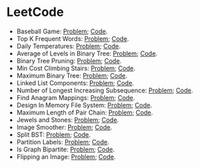 # LeetCode

* Baseball Game: [Problem](https://leetcode.com/problems/baseball-game);   [Code](https://github.com/yular/Java-InterviewProblem/blob/master/LeetCode/leetcode_baseball-game.java).
* Top K Frequent Words: [Problem](https://leetcode.com/problems/top-k-frequent-words);   [Code](https://github.com/yular/Java-InterviewProblem/blob/master/LeetCode/leetcode_top-k-frequent-words.java).
* Daily Temperatures: [Problem](https://leetcode.com/problems/daily-temperatures);   [Code](https://github.com/yular/Java-InterviewProblem/blob/master/LeetCode/leetcode_daily-temperatures.java).
* Average of Levels in Binary Tree: [Problem](https://leetcode.com/problems/average-of-levels-in-binary-tree);   [Code](https://github.com/yular/Java-InterviewProblem/blob/master/LeetCode/leetcode_average-of-levels-in-binary-tree.java).
* Binary Tree Pruning: [Problem](https://leetcode.com/problems/binary-tree-pruning);   [Code](https://github.com/yular/Java-InterviewProblem/blob/master/LeetCode/leetcode_binary-tree-pruning.java).
* Min Cost Climbing Stairs: [Problem](https://leetcode.com/problems/min-cost-climbing-stairs);   [Code](https://github.com/yular/Java-InterviewProblem/blob/master/LeetCode/leetcode_min-cost-climbing-stairs.java).
* Maximum Binary Tree: [Problem](https://leetcode.com/problems/maximum-binary-tree);   [Code](https://github.com/yular/Java-InterviewProblem/blob/master/LeetCode/leetcode_maximum-binary-tree.java).
* Linked List Components: [Problem](https://leetcode.com/problems/linked-list-components);   [Code](https://github.com/yular/Java-InterviewProblem/blob/master/LeetCode/leetcode_linked-list-components.java).
* Number of Longest Increasing Subsequence: [Problem](https://leetcode.com/problems/number-of-longest-increasing-subsequence);   [Code](https://github.com/yular/Java-InterviewProblem/blob/master/LeetCode/leetcode_number-of-longest-increasing-subsequence.java).
* Find Anagram Mappings: [Problem](https://leetcode.com/problems/find-anagram-mappings);   [Code](https://github.com/yular/Java-InterviewProblem/blob/master/LeetCode/leetcode_find-anagram-mappings.java).
* Design In Memory File System: [Problem](https://leetcode.com/problems/design-in-memory-file-system);   [Code](https://github.com/yular/Java-InterviewProblem/blob/master/LeetCode/leetcode_design-in-memory-file-system.java).
* Maximum Length of Pair Chain: [Problem](https://leetcode.com/problems/maximum-length-of-pair-chain);   [Code](https://github.com/yular/Java-InterviewProblem/blob/master/LeetCode/leetcode_maximum-length-of-pair-chain.java).
* Jewels and Stones: [Problem](https://leetcode.com/problems/jewels-and-stones);   [Code](https://github.com/yular/Java-InterviewProblem/blob/master/LeetCode/leetcode_jewels-and-stones.java).
* Image Smoother: [Problem](https://leetcode.com/problems/image-smoother);   [Code](https://github.com/yular/Java-InterviewProblem/blob/master/LeetCode/leetcode_image-smoother.java).
* Split BST: [Problem](https://leetcode.com/problems/split-bst);   [Code](https://github.com/yular/Java-InterviewProblem/blob/master/LeetCode/leetcode_split-bst.java).
* Partition Labels: [Problem](https://leetcode.com/problems/partition-labels);   [Code](https://github.com/yular/Java-InterviewProblem/blob/master/LeetCode/leetcode_partition-labels.java).
* Is Graph Bipartite: [Problem](https://leetcode.com/problems/is-graph-bipartite);   [Code](https://github.com/yular/Java-InterviewProblem/blob/master/LeetCode/leetcode_is-graph-bipartite.java).
* Flipping an Image: [Problem](https://leetcode.com/problems/flipping-an-image);   [Code](https://github.com/yular/Java-InterviewProblem/blob/master/LeetCode/leetcode_flipping-an-image.java).
